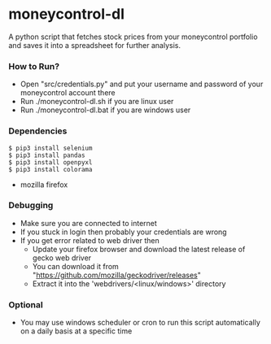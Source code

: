 # moneycontrol-dl

A python script that fetches stock prices from your moneycontrol portfolio and saves it into a spreadsheet for further analysis.

### How to Run?

* Open "src/credentials.py" and put your username and password of your moneycontrol account there
* Run ./moneycontrol-dl.sh if you are linux user
* Run ./moneycontrol-dl.bat if you are windows user
  

### Dependencies

    $ pip3 install selenium
    $ pip3 install pandas
    $ pip3 install openpyxl
    $ pip3 install colorama

*   mozilla firefox

### Debugging

* Make sure you are connected to internet
* If you stuck in login then probably your credentials are wrong
* If you get error related to web driver then
  * Update your firefox browser and download the latest release of gecko web driver
  * You can download it from "https://github.com/mozilla/geckodriver/releases"
  * Extract it into the 'webdrivers/<linux/windows>' directory
  
### Optional 

* You may use windows scheduler or cron to run this script automatically on a daily basis at a specific time 